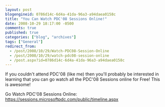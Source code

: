 ```yaml
---
layout: post
blogengineid: 0786d14c-6d4a-41da-96a3-a94daea0158c
title: "You Can Watch PDC'08 Sessions Online!"
date: 2008-10-29 18:17:00 -0500
comments: true
published: true
categories: ["blog", "archives"]
tags: ["General"]
redirect_from: 
  - /post/2008/10/29/Watch-PDC08-Session-Online
  - /post/2008/10/29/watch-pdc08-session-online
  - /post.aspx?id=0786d14c-6d4a-41da-96a3-a94daea0158c
---
```

<!-- more -->
<p>
If you couldn&#39;t attend PDC&#39;08 (like me) then you&#39;ll probably be interested in learning that you can go watch all the PDC&#39;08 Sessions online for Free! This is awesome! 
</p>
<p>
Go Watch PDC&#39;08 Sessions Online: <a href="https://sessions.microsoftpdc.com/public/timeline.aspx">https://sessions.microsoftpdc.com/public/timeline.aspx</a> 
</p>
